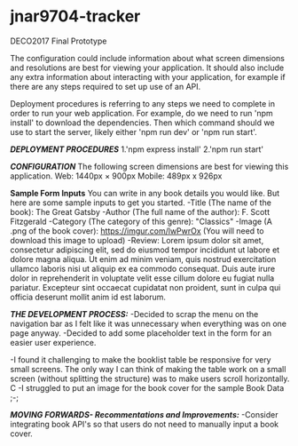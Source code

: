 # jnar9704-tracker
DECO2017 Final Prototype

The configuration could include information about what screen dimensions and resolutions are best for viewing your application. It should also include any extra information about interacting with your application, for example if there are any steps required to set up use of an API.

Deployment procedures is referring to any steps we need to complete in order to run your web application. For example, do we need to run 'npm install' to download the dependencies. Then which command should we use to start the server, likely either 'npm run dev' or 'npm run start'.


_________DEPLOYMENT PROCEDURES_________
1.'npm express install'
2.'npm run start'

_________CONFIGURATION_________
The following screen dimensions are best for viewing this application.
Web: 1440px × 900px
Mobile: 489px x 926px

____Sample Form Inputs____
You can write in any book details you would like. But here are some sample inputs to get you started. 
-Title (The name of the book): The Great Gatsby
-Author (The full name of the author): F. Scott Fitzgerald
-Category (The category of this genre): "Classics"
-Image (A .png of the book cover): https://imgur.com/lwPwrOx (You will need to download this image to upload)
-Review: Lorem ipsum dolor sit amet, consectetur adipiscing elit, sed do eiusmod tempor incididunt ut labore et dolore magna aliqua. Ut enim ad minim veniam, quis nostrud exercitation ullamco laboris nisi ut aliquip ex ea commodo consequat. Duis aute irure dolor in reprehenderit in voluptate velit esse cillum dolore eu fugiat nulla pariatur. Excepteur sint occaecat cupidatat non proident, sunt in culpa qui officia deserunt mollit anim id est laborum.






_________THE DEVELOPMENT PROCESS:_________
-Decided to scrap the menu on the navigation bar as I felt like it was unnecessary when everything was on one page anyway.
-Decided to add some placeholder text in the form for an easier user experience.  

-I found it challenging to make the booklist table be responsive for very small screens. The only way I can think of making the table work on a small screen (without splitting the structure) was to make users scroll horizontally. 
C
-I struggled to put an image for the book cover for the sample Book Data ;-;

_________MOVING FORWARDS- Recommentations and Improvements:_________
-Consider integrating book API's so that users do not need to manually input a book cover. 


